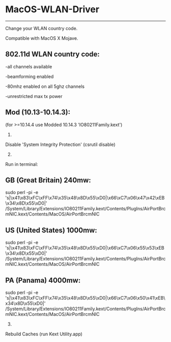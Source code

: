 # MacOS-WLAN-Driver
--------------------
Change your WLAN country code.

Compatible with MacOS X Mojave.

802.11d WLAN country code:
--------------------------

-all channels available

-beamforming enabled

-80mhz enabled on all 5ghz channels

-unrestricted max tx power




Mod (10.13-10.14.3):
--------------------------
(for >=10.14.4 use Modded 10.14.3 'IO80211Family.kext')

1.

Disable 'System Integrity Protection' (csrutil disable)


2. 

Run in terminal:

GB (Great Britain) 240mw:
--------------------------
sudo perl -pi -e 's|\x41\x83\xFC\xFF\x74\x35\x48\x8D\x55\xD0|\x66\xC7\x06\x47\x42\xEB\x34\x8D\x55\xD0|' /System/Library/Extensions/IO80211Family.kext/Contents/PlugIns/AirPortBrcmNIC.kext/Contents/MacOS/AirPortBrcmNIC

US (United States) 1000mw:
--------------------------
sudo perl -pi -e 's|\x41\x83\xFC\xFF\x74\x35\x48\x8D\x55\xD0|\x66\xC7\x06\x55\x53\xEB\x34\x8D\x55\xD0|' /System/Library/Extensions/IO80211Family.kext/Contents/PlugIns/AirPortBrcmNIC.kext/Contents/MacOS/AirPortBrcmNIC

PA (Panama) 4000mw:
--------------------------
sudo perl -pi -e 's|\x41\x83\xFC\xFF\x74\x35\x48\x8D\x55\xD0|\x66\xC7\x06\x50\x41\xEB\x34\x8D\x55\xD0|' /System/Library/Extensions/IO80211Family.kext/Contents/PlugIns/AirPortBrcmNIC.kext/Contents/MacOS/AirPortBrcmNIC


3.

Rebuild Caches (run Kext Utility.app)
